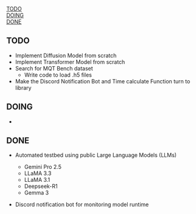 [TODO](#TODO)  
[DOING](#DOING)  
[DONE](#DONE)  
## TODO
- Implement Diffusion Model from scratch
- Implement Transformer Model from scratch
- Search for MQT Bench dataset
    - Write code to load .h5 files
- Make the Discord Notification Bot and Time calculate Function turn to library
## DOING
- 

## DONE
- Automated testbed using public Large Language Models (LLMs)
    - Gemini Pro 2.5
    - LLaMA 3.3
    - LLaMA 3.1
    - Deepseek-R1
    - Gemma 3

- Discord notification bot for monitoring model runtime
